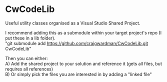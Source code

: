 # CwCodeLib
Useful utility classes organised as a Visual Studio Shared Project.

I recommend adding this as a submodule within your target project's repo (I put these in a lib folder).  
"git submodule add https://github.com/craigwardman/CwCodeLib.git CwCodeLib"


Then you can either:  
A) Add the shared project to your solution and reference it (gets all files, but requires all references)  
B) Or simply pick the files you are interested in by adding a "linked file"
